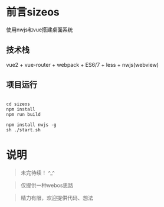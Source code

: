 # 前言sizeos

使用nwjs和vue搭建桌面系统

## 技术栈
vue2  + vue-router + webpack + ES6/7 + less + nwjs(webview)

## 项目运行

```

cd sizeos
npm install
npm run build

npm install nwjs -g
sh ./start.sh
```
# 说明

>  未完待续！ ^_^

>  仅提供一种webos思路

>  精力有限，欢迎提供代码、想法

